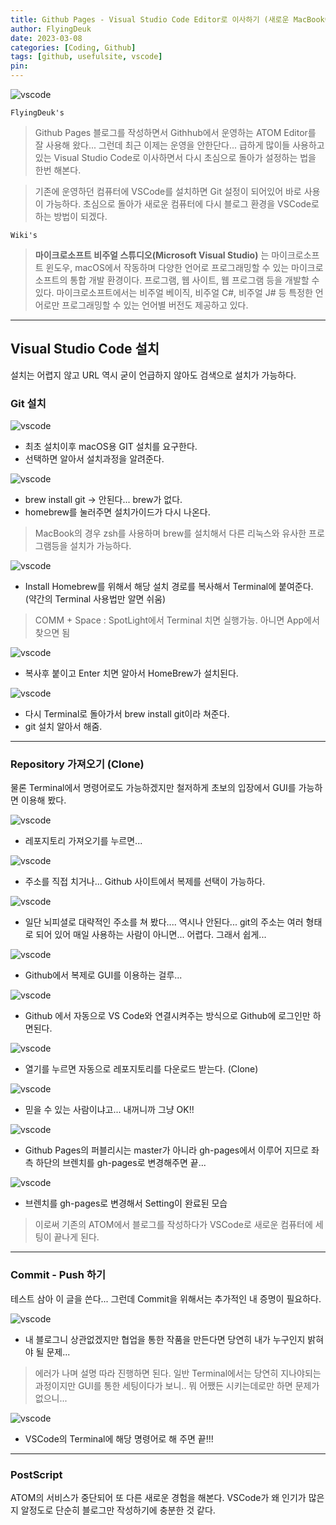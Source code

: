 ```yaml
---
title: Github Pages - Visual Studio Code Editor로 이사하기 (새로운 MacBook에 설정하기)
author: FlyingDeuk
date: 2023-03-08
categories: [Coding, Github]
tags: [github, usefulsite, vscode]
pin:
---
```


![vscode](/img/coding/github/vscode19.jpg)

`FlyingDeuk's`
> Github Pages 블로그를 작성하면서 Githhub에서 운영하는 ATOM Editor를 잘 사용해 왔다... 그런데 최근 이제는 운영을 안한단다... 급하게 많이들 사용하고 있는 Visual Studio Code로 이사하면서 다시 초심으로 돌아가 설정하는 법을 한번 해본다. 

> 기존에 운영하던 컴퓨터에 VSCode를 설치하면 Git 설정이 되어있어 바로 사용이 가능하다. 초심으로 돌아가 새로운 컴퓨터에 다시 블로그 환경을 VSCode로 하는 방법이 되겠다. 

`Wiki's`
> **마이크로소프트 비주얼 스튜디오(Microsoft Visual Studio)** 는 마이크로소프트 윈도우, macOS에서 작동하며 다양한 언어로 프로그래밍할 수 있는 마이크로소프트의 통합 개발 환경이다. 프로그램, 웹 사이트, 웹 프로그램 등을 개발할 수 있다. 마이크로소프트에서는 비주얼 베이직, 비주얼 C#, 비주얼 J# 등 특정한 언어로만 프로그래밍할 수 있는 언어별 버전도 제공하고 있다.

-------

## Visual Studio Code 설치
설치는 어렵지 않고 URL 역시 굳이 언급하지 않아도 검색으로 설치가 가능하다. 

### Git 설치

![vscode](/img/coding/github/vscode1.jpg)
- 최초 설치이후 macOS용 GIT 설치를 요구한다. 
- 선택하면 알아서 설치과정을 알려준다. 

![vscode](/img/coding/github/vscode3.jpg)
- brew install git -> 안된다... brew가 없다. 
- homebrew를 눌러주면 설치가이드가 다시 나온다. 

> MacBook의 경우 zsh를 사용하며 brew를 설치해서 다른 리눅스와 유사한 프로그램등을 설치가 가능하다. 

![vscode](/img/coding/github/vscode4.jpg)
- Install Homebrew를 위해서 해당 설치 경로를 복사해서 Terminal에 붙여준다. (약간의 Terminal 사용법만 알면 쉬움)

> COMM + Space : SpotLight에서 Terminal 치면 실행가능. 아니면 App에서 찾으면 됨

![vscode](/img/coding/github/vscode2.jpg)
- 복사후 붙이고 Enter 치면 알아서 HomeBrew가 설치된다. 

![vscode](/img/coding/github/vscode3.jpg)
- 다시 Terminal로 돌아가서 brew install git이라 쳐준다. 
- git 설치 알아서 해줌. 

-------------

### Repository 가져오기 (Clone)
물론 Terminal에서 명령어로도 가능하겠지만 철저하게 초보의 입장에서 GUI를 가능하면 이용해 봤다. 

![vscode](/img/coding/github/vscode5.jpg)
- 레포지토리 가져오기를 누르면...

![vscode](/img/coding/github/vscode6.jpg)
- 주소를 직접 치거나... Github 사이트에서 복제를 선택이 가능하다. 

![vscode](/img/coding/github/vscode8.jpg)
- 일단 뇌피셜로 대략적인 주소를 쳐 봤다.... 역시나 안된다... git의 주소는 여러 형태로 되어 있어 매일 사용하는 사람이 아니면... 어렵다. 그래서 쉽게...

![vscode](/img/coding/github/vscode7.jpg)
- Github에서 복제로 GUI를 이용하는 걸루...

![vscode](/img/coding/github/vscode12.jpg)
- Github 에서 자동으로 VS Code와 연결시켜주는 방식으로 Github에 로그인만 하면된다. 

![vscode](/img/coding/github/vscode13.jpg)
- 열기를 누르면 자동으로 레포지토리를 다운로드 받는다. (Clone)

![vscode](/img/coding/github/vscode14.jpg)
- 믿을 수 있는 사람이냐고... 내꺼니까 그냥 OK!!

![vscode](/img/coding/github/vscode15.jpg)
- Github Pages의 퍼블리시는 master가 아니라 gh-pages에서 이루어 지므로 좌측 하단의 브렌치를 gh-pages로 변경해주면 끝...

![vscode](/img/coding/github/vscode16.jpg)
- 브렌치를 gh-pages로 변경해서 Setting이 완료된 모습


> 이로써 기존의 ATOM에서 블로그를 작성하다가 VSCode로 새로운 컴퓨터에 세팅이 끝나게 된다. 

----------

### Commit - Push 하기

테스트 삼아 이 글을 쓴다... 그런데 Commit을 위해서는 추가적인 내 증명이 필요하다. 

![vscode](/img/coding/github/vscode17.jpg)
- 내 블로그니 상관없겠지만 협업을 통한 작품을 만든다면 당연히 내가 누구인지 밝혀야 될 문제...

> 에러가 나며 설명 따라 진행하면 된다. 일반 Terminal에서는 당연히 지나야되는 과정이지만 GUI를 통한 세팅이다가 보니.. 뭐 어쨌든 시키는데로만 하면 문제가 없으니...

![vscode](/img/coding/github/vscode18.jpg)
- VSCode의 Terminal에 해당 명령어로 해 주면 끝!!!

---------

### PostScript

ATOM의 서비스가 중단되어 또 다른 새로운 경험을 해본다. VSCode가 왜 인기가 많은지 알정도로 단순히 블로그만 작성하기에 충분한 것 같다. 

